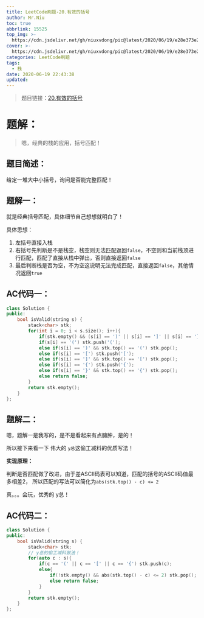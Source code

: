 ```yaml
---
title: LeetCode刷题-20.有效的括号
author: Mr.Niu
toc: true
abbrlink: 15525
top_img: >-
  https://cdn.jsdelivr.net/gh/niuxvdong/pic@latest/2020/06/19/e28e373e27f4a7479c3ef24d07458bd2.png
cover: >-
  https://cdn.jsdelivr.net/gh/niuxvdong/pic@latest/2020/06/19/e28e373e27f4a7479c3ef24d07458bd2.png
categories: LeetCode刷题
tags:
  - 栈
date: 2020-06-19 22:43:38
updated:
---
```
















> 题目链接：[20.有效的括号](https://leetcode-cn.com/problems/valid-parentheses/)



# 题解：



> 嗯，经典的栈的应用，括号匹配！



## 题目简述：

给定一堆大中小括号，询问是否能完整匹配！

## 题解一：

就是经典括号匹配，具体细节自己想想就明白了！

具体思想：

1. 左括号直接入栈
2. 右括号先判断是不是栈空，栈空则无法匹配返回`false`，不空则和当前栈顶进行匹配，匹配了直接从栈中弹出，否则直接返回`false`
3. 最后判断栈是否为空，不为空这说明无法完成匹配，直接返回`false`，其他情况返回`true`



## AC代码一：



```c++
class Solution {
public:
    bool isValid(string s) {
        stack<char> stk;
        for(int i = 0; i < s.size(); i++){
            if(stk.empty() && (s[i] == ')' || s[i] == ']' || s[i] == '}')) return false;
            if(s[i] == '(') stk.push('(');
            else if(s[i] == ')' && stk.top() == '(') stk.pop();
            else if(s[i] == '[') stk.push('[');
            else if(s[i] == ']' && stk.top() == '[') stk.pop();
            else if(s[i] == '{') stk.push('{');
            else if(s[i] == '}' && stk.top() == '{') stk.pop();
            else return false;
        }
        return stk.empty();
    }
};
```





## 题解二：



嗯，题解一是我写的，是不是看起来有点臃肿，是的！

所以接下来看一下 伟大的 `y总`这偷工减料的优质写法！



**实现原理：**



判断是否匹配做了改进，由于差ASCII码表可以知道，匹配的括号的ASCII码值最多相差2， 所以匹配的写法可以简化为`abs(stk.top() - c) <= 2`

真。。。会玩，优秀的 y总！



## AC代码二：





```c++
class Solution {
public:
    bool isValid(string s) {
        stack<char> stk;
        // y总的偷工减料做法！
        for(auto c : s){
            if(c == '(' || c == '[' || c == '{') stk.push(c);
            else{
                if(!stk.empty() && abs(stk.top() - c) <= 2) stk.pop();
                else return false;
            }
        }
        return stk.empty();
    }
};
```

